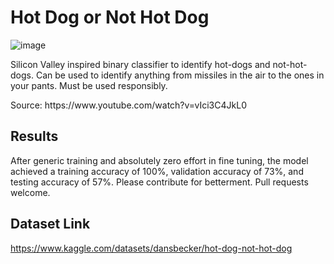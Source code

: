 # Hot Dog or Not Hot Dog

![image](https://user-images.githubusercontent.com/24204968/172019712-879df1b9-7d27-400e-b5ae-97eaa8f44a04.png)

Silicon Valley inspired binary classifier to identify hot-dogs and not-hot-dogs. Can be used to identify anything from missiles in the air to the ones in your pants. Must be used responsibly.

<div>Source: https://www.youtube.com/watch?v=vIci3C4JkL0</div>

## Results

After generic training and absolutely zero effort in fine tuning, the model achieved a training accuracy of 100%, validation accuracy of 73%, and testing accuracy of 57%. Please contribute for betterment. Pull requests welcome.

## Dataset Link

https://www.kaggle.com/datasets/dansbecker/hot-dog-not-hot-dog
